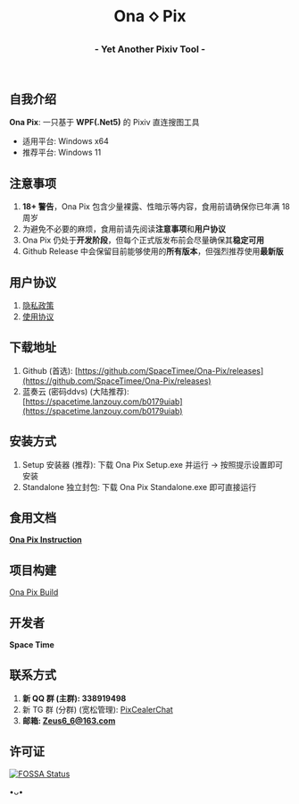 <h1 align="center">Ona 🝔 Pix</h1>
<h3 align="center">- Yet Another Pixiv Tool -</h3>
</br>

## 自我介绍
**Ona Pix**: 一只基于 **WPF(.Net5)** 的 Pixiv 直连搜图工具

* 适用平台: Windows x64
* 推荐平台: Windows 11

## 注意事项
1. **18+ 警告**，Ona Pix 包含少量裸露、性暗示等内容，食用前请确保你已年满 18 周岁
2. 为避免不必要的麻烦，食用前请先阅读**注意事项**和**用户协议**
3. Ona Pix 仍处于**开发阶段**，但每个正式版发布前会尽量确保其**稳定可用**
4. Github Release 中会保留目前能够使用的**所有版本**，但强烈推荐使用**最新版**

## 用户协议
1. [隐私政策](https://thoughts.teambition.com/share/621ddd42c6a7bc00410f6e20#title=Ona_Pix_隐私政策)
2. [使用协议](https://thoughts.teambition.com/share/621ddd105cb4ab00411c9200#title=Ona_Pix_使用协议)

## 下载地址
1. Github (首选): [https://github.com/SpaceTimee/Ona-Pix/releases](https://github.com/SpaceTimee/Ona-Pix/releases)
2. 蓝奏云 (密码ddvs) (大陆推荐): [https://spacetime.lanzouy.com/b0179uiab](https://spacetime.lanzouy.com/b0179uiab)

## 安装方式
1. Setup 安装器 (推荐): 下载 Ona Pix Setup.exe 并运行 -> 按照提示设置即可安装
2. Standalone 独立封包: 下载 Ona Pix Standalone.exe 即可直接运行

## 食用文档
**[Ona Pix Instruction](https://github.com/SpaceTimee/Ona-Pix/wiki/Ona-Pix-Instruction)**

## 项目构建
[Ona Pix Build](https://github.com/SpaceTimee/Ona-Pix/wiki/Ona-Pix-Build)

## 开发者
**Space Time**

## 联系方式
1. **新 QQ 群 (主群): 338919498**
2. 新 TG 群 (分群) (宽松管理): [PixCealerChat](https://t.me/PixCealerChat)
3. **邮箱: Zeus6_6@163.com**

## 许可证
[![FOSSA Status](https://app.fossa.com/api/projects/git%2Bgithub.com%2FSpaceTimee%2FOna-Pix.svg?type=large)](https://app.fossa.com/projects/git%2Bgithub.com%2FSpaceTimee%2FOna-Pix?ref=badge_large)

•ᴗ•
